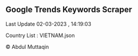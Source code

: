 

## Google Trends Keywords Scraper 
 
Last Update 02-03-2023 , 14:19:03

Country List :
VIETNAM.json



© Abdul Muttaqin 
